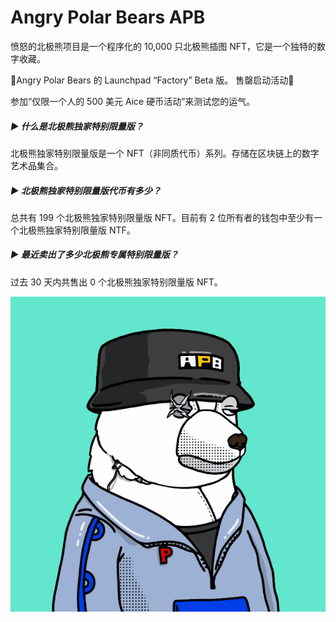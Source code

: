 # Angry Polar Bears APB

愤怒的北极熊项目是一个程序化的 10,000 只北极熊插图 NFT，它是一个独特的数字收藏。

🎉Angry Polar Bears 的 Launchpad “Factory” Beta 版。 售罄启动活动🎉

参加“仅限一个人的 500 美元 Aice 硬币活动”来测试您的运气。

##### ▶ 什么是北极熊独家特别限量版？

北极熊独家特别限量版是一个 NFT（非同质代币）系列。存储在区块链上的数字艺术品集合。

##### ▶ 北极熊独家特别限量版代币有多少？

总共有 199 个北极熊独家特别限量版 NFT。目前有 2 位所有者的钱包中至少有一个北极熊独家特别限量版 NTF。

##### ▶ 最近卖出了多少北极熊专属特别限量版？

过去 30 天内共售出 0 个北极熊独家特别限量版 NFT。

![unnamed](unnamed.png)
